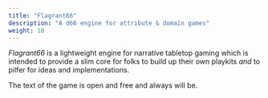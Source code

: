 ```yaml
---
title: "Flagrant66"
description: "A d66 engine for attribute & domain games"
weight: 10
---
```


_Flagrant66_ is a lightweight engine for narrative tabletop gaming which is intended to provide a slim core for folks to build up their own playkits _and_ to pilfer for ideas and implementations.

The text of the game is open and free and always will be.
